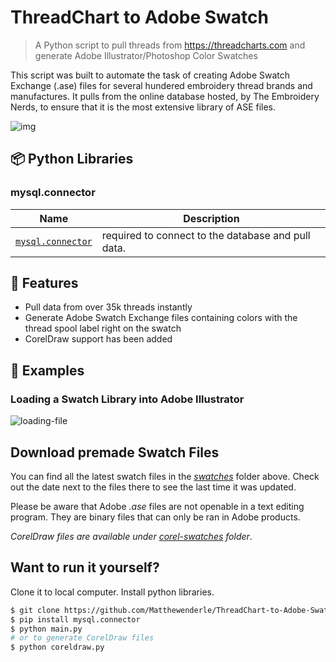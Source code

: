 # ThreadChart to Adobe Swatch

> A Python script to pull threads from https://threadcharts.com and generate Adobe Illustrator/Photoshop Color Swatches

This script was built to automate the task of creating Adobe Swatch Exchange (.ase) files for several hundered embroidery thread brands and manufactures. It pulls from the online database hosted, by The Embroidery Nerds, to ensure that it is the most extensive library of ASE files.

![img](https://i.imgur.com/63P07nW.png)

## 📦 Python Libraries

### mysql.connector

| Name | Description |
| --- | --- |
| [`mysql.connector`](https://github.com/mysql/mysql-connector-python) | required to connect to the database and pull data.  |


## 🎨 Features

* Pull data from over 35k threads instantly
* Generate Adobe Swatch Exchange files containing colors with the thread spool label right on the swatch
* CorelDraw support has been added

## 🐾 Examples

### Loading a Swatch Library into Adobe Illustrator

![loading-file](https://i.imgur.com/3fMWKZY.gif)


## Download premade Swatch Files

You can find all the latest swatch files in the [*swatches*](https://github.com/Matthewenderle/ThreadChart-to-Adobe-Swatch/tree/main/swatches) folder above. Check out the date next to the files there to see the last time it was updated.

Please be aware that Adobe *.ase* files are not openable in a text editing program. They are binary files that can only be ran in Adobe products. 

*CorelDraw files are available under [*corel-swatches*](https://github.com/Matthewenderle/ThreadChart-to-Adobe-Swatch/tree/main/corel-swatches) folder*.

## Want to run it yourself?

Clone it to local computer. Install python libraries.

```sh
$ git clone https://github.com/Matthewenderle/ThreadChart-to-Adobe-Swatch.git
$ pip install mysql.connector
$ python main.py
# or to generate CorelDraw files 
$ python coreldraw.py
```

